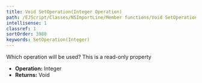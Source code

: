 ```yaml
---
title: Void SetOperation(Integer Operation)
path: /EJScript/Classes/NSImportLine/Member functions/Void SetOperation(Integer p_0)
intellisense: 1
classref: 1
sortOrder: 3980
keywords: SetOperation(Integer)
---
```



Which operation will be used? This is a read-only property



* **Operation:** Integer
* **Returns:** Void


